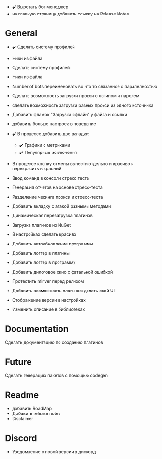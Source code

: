 - ✔️ Вырезать бот менеджер
- на главную страницу добавить ссылку на Release Notes


# General

- ✔️ Сделать систему профилей
- Ники из файла
- Сделать систему профилей
- Ники из файла
- Number of bots переименовать во что то связанное с паралелностью
- Сделать возможность загрузки прокси с логином и паролем
- сделать возможность загрузки разных прокси из одного источника
- Добавить флажок "Загрузка офлайн" у файла и ссылки
- добавить больше настроек в поведение

- ✔️ В процессе добавить две вкладки:
  - ✔️ Графики с метриками
  - ✔️ Популярные исключения
- В процессе кнопку отмены вынести отдельно и красиво и перекрасить в красный

- Ввод команд в консоли стресс теста
- Генерация отчетов на основе стресс-теста
- Разделение чекинга прокси и стресс-теста
- Добавить вкладку с атакой разными методами
- Динамическая перезагрузка плагинов
- Загрузка плагинов из NuGet
- В настройках сделать красиво
- Добавить автообновление программы

- Добавить логгер в плагины
- Добавить логгер в программу
- Добавить дилоговое окно с фатальной ошибкой
- Протестить minver перед релизом
- Добавить возможность плагинам делать свой UI
- Отображение версии в настройках
- Изменить описание в библиотеках

# Documentation

Сделать документацию по созданию плагинов

# Future

Сделать генерацию пакетов с помощью codegen


# Readme

- добавить RoadMap
- Добавить release notes
- Disclaimer

# Discord

- Уведомление о новой версии в дискорд
